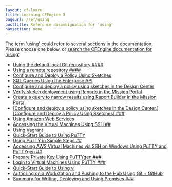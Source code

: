 ```yaml
---
layout: cf-learn
title: Learning CFEngine 3
pageurl: /ref/using
posttitle: Reference disambiguation for 'using'
navsection: none
---
```


The term 'using' could refer to several sections in the documentation. Please choose one below, or
[search the CFEngine documentation for 'using'](http://cfengine.com/docs/latest/search.html?q=using).

- [Using the default local Git repository \#\#\#\#](http://cfengine.com/docs/latest/enterprise-cfengine-guide-best-practices.html#using-the-default-local-git-repository-####)
- [Using a remote repository \#\#\#\#](http://cfengine.com/docs/latest/enterprise-cfengine-guide-best-practices.html#using-a-remote-repository-####)
- [Configure and Deploy a Policy Using Sketches](http://cfengine.com/docs/latest/examples-tutorials-deploy_sketch.html#configure-and-deploy-a-policy-using-sketches)
- [SQL Queries Using the Enterprise API](http://cfengine.com/docs/latest/enterprise-cfengine-guide-reporting-sql-queries-enterprise-api.html#sql-queries-using-the-enterprise-api)
- [Configure and deploy a policy using sketches in the Design Center](http://cfengine.com/docs/latest/examples-tutorials-deploy_sketch.html#configure-and-deploy-a-policy-using-sketches-in-the-design-center)
- [Verify sketch deployment using Reports in the Mission Portal](http://cfengine.com/docs/latest/examples-tutorials-deploy_sketch.html#verify-sketch-deployment-using-reports-in-the-mission-portal)
- [Create a query to narrow results using Report Builder in the Mission Portal](http://cfengine.com/docs/latest/examples-tutorials-deploy_sketch.html#create-a-query-to-narrow-results-using-report-builder-in-the-mission-portal)
- [\[Configure and deploy a policy using sketches in the Design Center.\]\[Configure and Deploy a Policy Using Sketches\] \#\#\#](http://cfengine.com/docs/latest/examples-tutorials.html#configure-and-deploy-a-policy-using-sketches-in-the-design-center-configure-and-deploy-a-policy-using-sketches-###)
- [Using Amazon Web Services](http://cfengine.com/docs/latest/guide-installation-and-configuration-general-installation-installation-enterprise-free-aws-rhel.html#using-amazon-web-services)
- [Accessing the Virtual Machines Using SSH \#\#](http://cfengine.com/docs/latest/guide-installation-and-configuration-general-installation-installation-enterprise-free-aws-rhel.html#accessing-the-virtual-machines-using-ssh-##)
- [Using Vagrant](http://cfengine.com/docs/latest/guide-installation-and-configuration-general-installation-installation-enterprise-vagrant.html#using-vagrant)
- [Quick-Start Guide to Using PuTTY](http://cfengine.com/docs/latest/guide-installation-and-configuration-pre-installation-checklist-putty-quick-start-guide.html#quick-start-guide-to-using-putty)
- [Using PuTTY in Simple Steps \#\#](http://cfengine.com/docs/latest/guide-installation-and-configuration-pre-installation-checklist-putty-quick-start-guide.html#using-putty-in-simple-steps-##)
- [Accessing AWS Virtual Machines via SSH on Windows Using PuTTY and PuTTYgen \#\#](http://cfengine.com/docs/latest/guide-installation-and-configuration-pre-installation-checklist-putty-quick-start-guide.html#accessing-aws-virtual-machines-via-ssh-on-windows-using-putty-and-puttygen-##)
- [Prepare Private Key Using PuTTYgen \#\#\#](http://cfengine.com/docs/latest/guide-installation-and-configuration-pre-installation-checklist-putty-quick-start-guide.html#prepare-private-key-using-puttygen-###)
- [Login to Virtual Machines Using PuTTY \#\#\#](http://cfengine.com/docs/latest/guide-installation-and-configuration-pre-installation-checklist-putty-quick-start-guide.html#login-to-virtual-machines-using-putty-###)
- [Quick-Start Guide to Using vi](http://cfengine.com/docs/latest/guide-installation-and-configuration-pre-installation-checklist-vi-quick-start-guide.html#quick-start-guide-to-using-vi)
- [Authoring on a Workstation and Pushing to the Hub Using Git \+ GitHub](http://cfengine.com/docs/latest/guide-writing-and-serving-policy-authoring-policy-tools-and-workflow.html#authoring-on-a-workstation-and-pushing-to-the-hub-using-git-+-github)
- [Summary for Writing, Deploying and Using Promises \#\#\#](http://cfengine.com/docs/latest/guide-writing-and-serving-policy.html#summary-for-writing,-deploying-and-using-promises-###)
